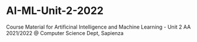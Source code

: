 # AI-ML-Unit-2-2022
Course Material for Artificinal Intelligence and Machine Learning - Unit 2 AA 2021/2022 @ Computer Science Dept, Sapienza
